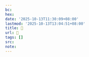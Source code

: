 ```yaml
---
bc:
hex:
date: '2025-10-13T11:30:09+08:00'
lastmod: '2025-10-13T13:04:51+08:00'
title: 󰤪
url: 󰤪
tags: []
src:
note:
---
```

